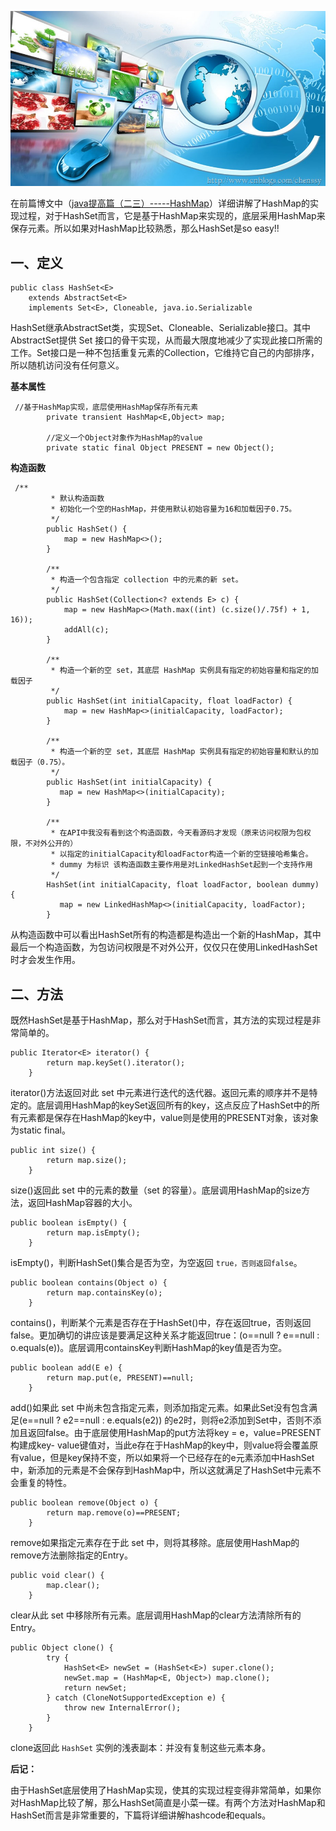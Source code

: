 [![2238-11032311560728](../md/img/chenssy/242109018263474.jpg)](https://images0.cnblogs.com/blog/381060/201403/242108592485162.jpg)

在前篇博文中（[java提高篇（二三）-----HashMap](http://www.cnblogs.com/chenssy/p/3521565.html)）详细讲解了HashMap的实现过程，对于HashSet而言，它是基于HashMap来实现的，底层采用HashMap来保存元素。所以如果对HashMap比较熟悉，那么HashSet是so
easy!!

## 一、定义

    
    
    public class HashSet<E>
        extends AbstractSet<E>
        implements Set<E>, Cloneable, java.io.Serializable

HashSet继承AbstractSet类，实现Set、Cloneable、Serializable接口。其中AbstractSet提供 Set
接口的骨干实现，从而最大限度地减少了实现此接口所需的工作。Set接口是一种不包括重复元素的Collection，它维持它自己的内部排序，所以随机访问没有任何意义。

**基本属性**

    
    
     //基于HashMap实现，底层使用HashMap保存所有元素
            private transient HashMap<E,Object> map;
    
            //定义一个Object对象作为HashMap的value
            private static final Object PRESENT = new Object();

**构造函数**

    
    
     /**
             * 默认构造函数
             * 初始化一个空的HashMap，并使用默认初始容量为16和加载因子0.75。
             */
            public HashSet() {
                map = new HashMap<>();
            }
            
            /**
             * 构造一个包含指定 collection 中的元素的新 set。
             */
            public HashSet(Collection<? extends E> c) {
                map = new HashMap<>(Math.max((int) (c.size()/.75f) + 1, 16));
                addAll(c);
            }
            
            /**
             * 构造一个新的空 set，其底层 HashMap 实例具有指定的初始容量和指定的加载因子
             */
            public HashSet(int initialCapacity, float loadFactor) {
                map = new HashMap<>(initialCapacity, loadFactor);
            }
               
            /**
             * 构造一个新的空 set，其底层 HashMap 实例具有指定的初始容量和默认的加载因子（0.75）。
             */
            public HashSet(int initialCapacity) {
               map = new HashMap<>(initialCapacity);
            }
               
            /**
             * 在API中我没有看到这个构造函数，今天看源码才发现（原来访问权限为包权限，不对外公开的）
             * 以指定的initialCapacity和loadFactor构造一个新的空链接哈希集合。
             * dummy 为标识 该构造函数主要作用是对LinkedHashSet起到一个支持作用
             */
            HashSet(int initialCapacity, float loadFactor, boolean dummy) {
               map = new LinkedHashMap<>(initialCapacity, loadFactor);
            }

从构造函数中可以看出HashSet所有的构造都是构造出一个新的HashMap，其中最后一个构造函数，为包访问权限是不对外公开，仅仅只在使用LinkedHashSet时才会发生作用。

## 二、方法

既然HashSet是基于HashMap，那么对于HashSet而言，其方法的实现过程是非常简单的。

    
    
    public Iterator<E> iterator() {
            return map.keySet().iterator();
        }

iterator()方法返回对此 set
中元素进行迭代的迭代器。返回元素的顺序并不是特定的。底层调用HashMap的keySet返回所有的key，这点反应了HashSet中的所有元素都是保存在HashMap的key中，value则是使用的PRESENT对象，该对象为static
final。

    
    
    public int size() {
            return map.size();
        }

size()返回此 set 中的元素的数量（set 的容量）。底层调用HashMap的size方法，返回HashMap容器的大小。

    
    
    public boolean isEmpty() {
            return map.isEmpty();
        }

isEmpty()，判断HashSet()集合是否为空，为空返回 `true，否则返回false`。

    
    
    public boolean contains(Object o) {
            return map.containsKey(o);
        }

contains()，判断某个元素是否存在于HashSet()中，存在返回true，否则返回false。更加确切的讲应该是要满足这种关系才能返回true：(o==null
? e==null : o.equals(e))。底层调用containsKey判断HashMap的key值是否为空。

    
    
    public boolean add(E e) {
            return map.put(e, PRESENT)==null;
        }

add()如果此 set 中尚未包含指定元素，则添加指定元素。如果此Set没有包含满足(e==null ? e2==null : e.equals(e2))
的e2时，则将e2添加到Set中，否则不添加且返回false。由于底层使用HashMap的put方法将key =
e，value=PRESENT构建成key-
value键值对，当此e存在于HashMap的key中，则value将会覆盖原有value，但是key保持不变，所以如果将一个已经存在的e元素添加中HashSet中，新添加的元素是不会保存到HashMap中，所以这就满足了HashSet中元素不会重复的特性。

    
    
    public boolean remove(Object o) {
            return map.remove(o)==PRESENT;
        }

remove如果指定元素存在于此 set 中，则将其移除。底层使用HashMap的remove方法删除指定的Entry。

    
    
    public void clear() {
            map.clear();
        }

clear从此 set 中移除所有元素。底层调用HashMap的clear方法清除所有的Entry。

    
    
    public Object clone() {
            try {
                HashSet<E> newSet = (HashSet<E>) super.clone();
                newSet.map = (HashMap<E, Object>) map.clone();
                return newSet;
            } catch (CloneNotSupportedException e) {
                throw new InternalError();
            }
        }

clone返回此 `HashSet` 实例的浅表副本：并没有复制这些元素本身。

**后记：**

由于HashSet底层使用了HashMap实现，使其的实现过程变得非常简单，如果你对HashMap比较了解，那么HashSet简直是小菜一碟。有两个方法对HashMap和HashSet而言是非常重要的，下篇将详细讲解hashcode和equals。

